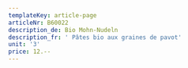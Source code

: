 ```yaml
---
templateKey: article-page
articleNr: B60022
description_de: Bio Mohn-Nudeln
description_fr: ' Pâtes bio aux graines de pavot'
unit: '3'
price: 12.--
---
```


